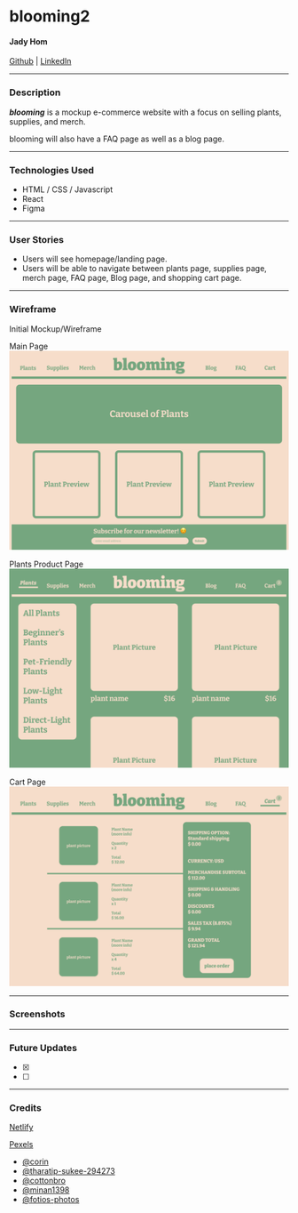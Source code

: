# blooming2

#### Jady Hom

[Github](https://github.com/jadyhome) | [LinkedIn](www.linkedin.com/in/jadyhom)

---

### Description

**_blooming_** is a mockup e-commerce website with a focus on selling plants, supplies, and merch.

blooming will also have a FAQ page as well as a blog page.

<!-- Check out my deployed website here → [blooming]() -->

---

### Technologies Used

- HTML / CSS / Javascript
- React
- Figma

---

### User Stories

- Users will see homepage/landing page.
- Users will be able to navigate between plants page, supplies page, merch page, FAQ page, Blog page, and shopping cart page.

---

### Wireframe

Initial Mockup/Wireframe

Main Page
![Main Page](assets/mainpage-blooming.png)

Plants Product Page
![Plant Products Page](assets/plantproductpage-blooming.png)

Cart Page
![Cart Page](assets/cartpage-blooming.png)

---

### Screenshots

<!-- Final Mockup/Wireframe -->

<!-- Home Page
![Home Page]() -->

---

### Future Updates

- [x]
- [ ]

---

### Credits

[Netlify](https://www.netlify.com/)

[Pexels](https://www.pexels.com/)
- [@corin](https://www.pexels.com/@corin)
- [@tharatip-sukee-294273](https://www.pexels.com/@tharatip-sukee-294273)
- [@cottonbro](https://www.pexels.com/@cottonbro)
- [@minan1398](https://www.pexels.com/@minan1398)
- [@fotios-photos](https://www.pexels.com/@fotios-photos)